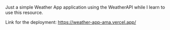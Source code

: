 Just a simple Weather App application using the WeatherAPI while I learn to use this resource.

Link for the deployment: https://weather-app-ama.vercel.app/
